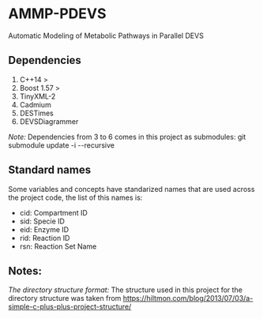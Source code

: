 # AMMP-PDEVS
Automatic Modeling of Metabolic Pathways in Parallel DEVS

## Dependencies
 1. C++14 >
 2. Boost 1.57 >
 3. TinyXML-2
 4. Cadmium
 5. DESTimes
 6. DEVSDiagrammer

*Note:* Dependencies from 3 to 6 comes in this project as submodules: git submodule update -i --recursive

## Standard names
Some variables and concepts have standarized names that are used across the project code, the list of this names is:
 * cid: Compartment ID
 * sid: Specie ID
 * eid: Enzyme ID
 * rid: Reaction ID
 * rsn: Reaction Set Name

## Notes:

*The directory structure format:* The structure used in this project for the directory structure was taken from
https://hiltmon.com/blog/2013/07/03/a-simple-c-plus-plus-project-structure/ 
